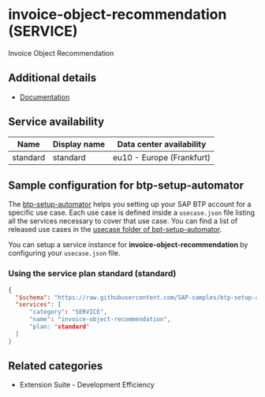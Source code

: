 # invoice-object-recommendation (SERVICE)

Invoice Object Recommendation

## Additional details
- [Documentation](https://help.sap.com/viewer/product/Invoice_Object_Recommendation)

## Service availability

| Name | Display name | Data center availability  |
|------|----------------|---------------------------|
|  standard  |  standard  | eu10 - Europe (Frankfurt)  |

## Sample configuration for btp-setup-automator

The [btp-setup-automator](https://github.com/SAP-samples/btp-setup-automator) helps you setting up your SAP BTP account for a specific use case. Each use case is defined inside a `usecase.json` file listing all the services necessary to cover that use case. You can find a list of released use cases in the [usecase folder of bpt-setup-automator](https://github.com/SAP-samples/btp-setup-automator/tree/main/usecases).

You can setup a service instance for **invoice-object-recommendation** by configuring your `usecase.json` file.

### Using the service plan **standard** (standard)

```json
{
  "$schema": "https://raw.githubusercontent.com/SAP-samples/btp-setup-automator/main/libs/btpsa-usecase.json",
  "services": [
      "category": "SERVICE",
      "name": "invoice-object-recommendation",
      "plan: "standard"
  ]
}
```


## Related categories
- Extension Suite - Development Efficiency